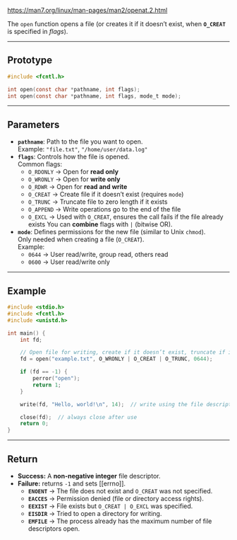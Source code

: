 https://man7.org/linux/man-pages/man2/openat.2.html

The `open` function opens a file (or creates it if it doesn’t exist, when **`O_CREAT`** is specified in _flags_).

___
## Prototype

```c
#include <fcntl.h>

int open(const char *pathname, int flags);
int open(const char *pathname, int flags, mode_t mode);
```

____
## Parameters

- **`pathname`**: Path to the file you want to open.  
	Example: `"file.txt"`, `"/home/user/data.log"`
- **`flags`**: Controls how the file is opened.  
	Common flags:
	- `O_RDONLY` → Open for **read only**
	- `O_WRONLY` → Open for **write only**
	- `O_RDWR` → Open for **read and write**
	- `O_CREAT` → Create file if it doesn’t exist (requires `mode`)
	- `O_TRUNC` → Truncate file to zero length if it exists
	- `O_APPEND` → Write operations go to the end of the file
	- `O_EXCL` → Used with `O_CREAT`, ensures the call fails if the file already exists
	You can **combine** flags with `|` (bitwise OR).
- **`mode`**: Defines permissions for the new file (similar to Unix `chmod`).  
    Only needed when creating a file (`O_CREAT`).  
	Example:
	- `0644` → User read/write, group read, others read
	- `0600` → User read/write only

___
## Example

```c
#include <stdio.h>
#include <fcntl.h>
#include <unistd.h>

int main() {
    int fd;

    // Open file for writing, create if it doesn’t exist, truncate if it does
    fd = open("example.txt", O_WRONLY | O_CREAT | O_TRUNC, 0644);

    if (fd == -1) {
        perror("open");
        return 1;
    }

    write(fd, "Hello, world!\n", 14);  // write using the file descriptor

    close(fd);  // always close after use
    return 0;
}
```

____
## Return

- **Success:** A **non-negative integer** file descriptor.
- **Failure:**  returns `-1` and sets [[errno]].
	- **`ENOENT`** → The file does not exist and `O_CREAT` was not specified.
	- **`EACCES`** → Permission denied (file or directory access rights).
	- **`EEXIST`** → File exists but `O_CREAT | O_EXCL` was specified.
	- **`EISDIR`** → Tried to open a directory for writing.
	- **`EMFILE`** → The process already has the maximum number of file descriptors open.